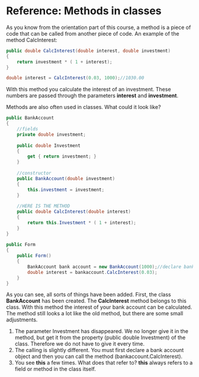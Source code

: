 # Reference: Methods in classes

As you know from the orientation part of this course, a method is a piece of code that can be called from another piece of code. An example of the method CalcInterest:

```cs
public double CalcInterest(double interest, double investment)
{
	return investment * ( 1 + interest);
}

double interest = CalcInterest(0.03, 1000);//1030.00
```

With this method you calculate the interest of an investment. These numbers are passed through the parameters **interest** and **investment**.

Methods are also often used in classes. What could it look like?

```cs
public BankAccount
{
	//fields
	private double investment;
	
	public double Investment
	{
		get { return investment; }
	}
	   
	//constructor
	public BankAccount(double investment)
	{
		this.investment = investment;
	}
	   
	//HERE IS THE METHOD
	public double CalcInterest(double interest)
	{
		return this.Investment * ( 1 + interest);
	}
}
	
public Form
{
	public Form()
	{
		BankAccount bank account = new BankAccount(1000);//declare bank account object
		double interest = bankaccount.CalcInterest(0.03);
	}
}

```

As you can see, all sorts of things have been added. First, the class **BankAccount** has been created. The **CalcInterest** method belongs to this class. With this method the interest of your bank account can be calculated.
The method still looks a lot like the old method, but there are some small adjustments.
1. The parameter Investment has disappeared. We no longer give it in the method, but get it from the property (public double Investment) of the class. Therefore we do not have to give it every time.
2. The calling is slightly different. You must first declare a bank account object and then you can call the method (bankaccount.CalcInterest).
3. You see **this** a few times. What does that refer to? **this** always refers to a field or method in the class itself.